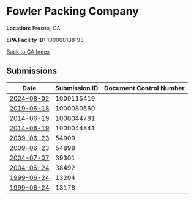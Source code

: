 # Fowler Packing Company

**Location:** Fresno, CA

**EPA Facility ID:** 100000138193

[Back to CA Index](../../index.md)

## Submissions

| Date | Submission ID | Document Control Number |
|------|--------------|-------------------------|
| [2024-08-02](submissions/1000115419.md) | 1000115419 |  |
| [2019-06-18](submissions/1000080560.md) | 1000080560 |  |
| [2014-06-19](submissions/1000044781.md) | 1000044781 |  |
| [2014-06-19](submissions/1000044841.md) | 1000044841 |  |
| [2009-06-23](submissions/54909.md) | 54909 |  |
| [2009-06-23](submissions/54898.md) | 54898 |  |
| [2004-07-07](submissions/39301.md) | 39301 |  |
| [2004-06-24](submissions/38492.md) | 38492 |  |
| [1999-06-24](submissions/13204.md) | 13204 |  |
| [1999-06-24](submissions/13178.md) | 13178 |  |
